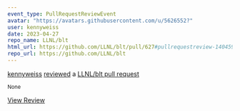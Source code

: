 ```yaml
---
event_type: PullRequestReviewEvent
avatar: "https://avatars.githubusercontent.com/u/5626552?"
user: kennyweiss
date: 2023-04-27
repo_name: LLNL/blt
html_url: https://github.com/LLNL/blt/pull/627#pullrequestreview-1404599306
repo_url: https://github.com/LLNL/blt
---
```


<a href='https://github.com/kennyweiss' target='_blank'>kennyweiss</a> <a href='https://github.com/LLNL/blt/pull/627#pullrequestreview-1404599306' target='_blank'>reviewed</a> a <a href='https://github.com/LLNL/blt/pull/627' target='_blank'>LLNL/blt pull request</a>

<small>None</small>

<a href='https://github.com/LLNL/blt/pull/627#pullrequestreview-1404599306' target='_blank'>View Review</a>